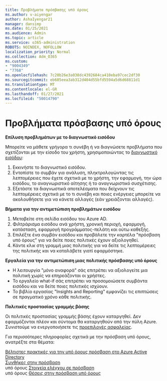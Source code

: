 ```yaml
---
title: Προβλήματα πρόσβασης υπό όρους
ms.author: v-aiyengar
author: AshaIyengar21
manager: dansimp
ms.date: 01/25/2021
ms.audience: Admin
ms.topic: article
ms.service: o365-administration
ROBOTS: NOINDEX, NOFOLLOW
localization_priority: Normal
ms.collection: Adm_O365
ms.custom:
- "9004349"
- "7768"
ms.openlocfilehash: 7c20b26e3a038dc4392684ca410eba97cec2df30
ms.sourcegitcommit: eb685eea3ab312d404d55bfd5594a5d6d68811d1
ms.translationtype: MT
ms.contentlocale: el-GR
ms.lasthandoff: 01/27/2021
ms.locfileid: "50014790"
---
```

# <a name="conditional-access-issues"></a>Προβλήματα πρόσβασης υπό όρους

**Επίλυση προβλημάτων με το διαγνωστικό εισόδου**

Μπορείτε να μάθετε γρήγορα τι συνέβη ή να διαγνώσετε προβλήματα που σχετίζονται με την είσοδο του χρήστη, χρησιμοποιώντας το [διαγνωστικό εισόδου](https://portal.azure.com/#blade/Microsoft_AAD_IAM/ActiveDirectoryMenuBlade/diagnose/symptomId/ms_aad_dxp_signin_caDiagnoseAndSolveSummarySymptom):

1. Εκκινήστε το διαγνωστικό εισόδου.
1. Εντοπίστε το συμβάν για ανάλυση, πληκτρολογώντας τις λεπτομέρειες που έχετε σχετικά με το χρήστη, την εφαρμογή, την ώρα εισόδου, το αναγνωριστικό αίτησης ή το αναγνωριστικό συσχέτισης.
1. Εξετάστε τα διαγνωστικά αποτελέσματα που δείχνουν τις λεπτομέρειες σχετικά με το τι συνέβη και ποιες ενέργειες μπορείτε να ακολουθήσετε για να κάνετε αλλαγές (εάν χρειάζονται αλλαγές).

**Βήματα για την αντιμετώπιση προβλημάτων εισόδου** 

1. Μεταβείτε στη σελίδα εισόδου του Azure AD.
1. Φιλτράρισμα εισόδου ανά χρήστη, χρονική περιοχή, εφαρμογή, κατάσταση, εφαρμογή προγράμματος-πελάτη και ούτω καθεξής.
1. Επιλέξτε ένα συμβάν εισόδου και προβάλετε την καρτέλα "πρόσβαση υπό όρους" για να δείτε ποιες πολιτικές έχουν αξιολογηθεί.
1. Κάντε κλικ στη γραμμή μιας πολιτικής για να δείτε τις λεπτομέρειες της πολιτικής και να καταλάβετε γιατί εφαρμόστηκε.

**Εργαλεία για την αντιμετώπιση μιας πολιτικής πρόσβασης υπό όρους**

- Η λειτουργία "μόνο αναφορά" σάς επιτρέπει να αξιολογείτε μια πολιτική χωρίς να επηρεάζονται οι χρήστες.
- Το εργαλείο what-if σάς επιτρέπει να προσομοιώσετε συμβάντα εισόδου και να δείτε ποιες πολιτικές ισχύουν.
- Το βιβλίο εργασίας "Insights and Reporting" εμφανίζει τις επιπτώσεις σε πραγματικό χρόνο κάθε πολιτικής.

**Πολιτικές προστασίας γραμμής βάσης**

Οι πολιτικές προστασίας γραμμής βάσης έχουν καταργηθεί. Δεν εφαρμόζονται πλέον και σύντομα θα καταργηθούν από την πύλη Azure. Συνιστούμε να ενεργοποιήσετε τις [προεπιλογές ασφαλείας](https://docs.microsoft.com/azure/active-directory/fundamentals/concept-fundamentals-security-defaults).

Για περισσότερες πληροφορίες σχετικά με την πρόσβαση υπό όρους, ανατρέξτε στα θέματα:

[Βέλτιστες πρακτικές για την υπό όρους πρόσβαση στο Azure Active Directory](https://docs.microsoft.com/azure/active-directory/conditional-access/best-practices)  
 [Συνθήκες στην πρόσβαση](https://docs.microsoft.com/azure/active-directory/conditional-access/best-practices)  
 υπό όρους [Στοιχεία ελέγχου σε πρόσβαση](https://docs.microsoft.com/azure/active-directory/conditional-access/controls)  
 υπό όρους [Θέσεις στην πρόσβαση υπό όρους](https://docs.microsoft.com/azure/active-directory/conditional-access/location-condition)
